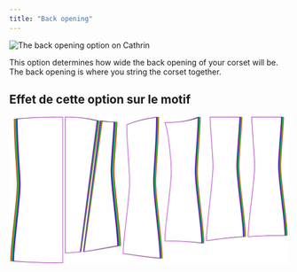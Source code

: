 ```yaml
---
title: "Back opening"
---
```


![The back opening option on Cathrin](./backopening.svg)

This option determines how wide the back opening of your corset will be. The back opening is where you string the corset together.

## Effet de cette option sur le motif

![This image shows the effect of this option by superimposing several variants that have a different value for this option](cathrin_backopening_sample.svg "Effect of this option on the pattern")
